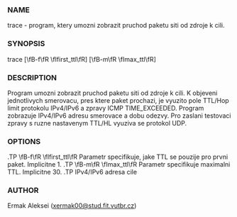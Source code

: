 ### NAME
trace - program, ktery umozni zobrazit pruchod paketu siti od zdroje k cili.
### SYNOPSIS
trace
[\fB\-f\fR \fIfirst_ttl\fR]
[\fB\-m\fR \fImax_ttl\fR]
<ip-adress>
### DESCRIPTION
Program umozni zobrazit pruchod paketu siti od zdroje k cili. K objeveni jednotlivych smerovacu,
pres ktere paket prochazi, je vyuzito pole TTL/Hop limit protokolu IPv4/IPv6 a zpravy ICMP TIME_EXCEEDED.
Program zobrazuje IPv4/IPv6 adresu smerovace a dobu odezvy.
Pro zaslani testovaci zpravy s ruzne nastavenym TTL/HL vyuziva se protokol UDP.
### OPTIONS
.TP
\fB\-f\fR \fIfirst_ttl\fR
Parametr specifikuje, jake TTL se pouzije pro prvni paket. Implicitne 1.
.TP
\fB\-m\fR \fImax_ttl\fR
Parametr specifikuje maximalni TTL. Implicitne 30.
.TP
<ip-adress>
IPv4/IPv6 adresa cile
### AUTHOR
Ermak Aleksei (xermak00@stud.fit.vutbr.cz)
